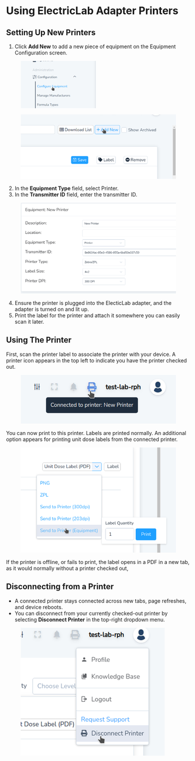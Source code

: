 # Using ElectricLab Adapter Printers

## Setting Up New Printers

1. Click **Add New** to add a new piece of equipment on the Equipment Configuration screen.

<figure><img src="../../.gitbook/assets/image (28).png" alt="" width="205"><figcaption></figcaption></figure>

<figure><img src="../../.gitbook/assets/image (29).png" alt="" width="495"><figcaption></figcaption></figure>

2. In the **Equipment Type** field, select Printer.&#x20;
3. In the **Transmitter ID** field, enter the transmitter ID.

<figure><img src="../../.gitbook/assets/image (30).png" alt="" width="563"><figcaption></figcaption></figure>

4. Ensure the printer is plugged into the ElecticLab adapter, and the adapter is turned on and lit up.
5. Print the label for the printer and attach it somewhere you can easily scan it later.

## Using The Printer

First, scan the printer label to associate the printer with your device. A printer icon appears in the top left to indicate you have the printer checked out.

<figure><img src="../../.gitbook/assets/image (31).png" alt=""><figcaption></figcaption></figure>

You can now print to this printer. Labels are printed normally. An additional option appears for printing unit dose labels from the connected printer.

<figure><img src="../../.gitbook/assets/image (32).png" alt="" width="442"><figcaption></figcaption></figure>

If the printer is offline, or fails to print, the label opens in a PDF in a new tab, as it would normally without a printer checked out,

## Disconnecting from a Printer

* A connected printer stays connected across new tabs, page refreshes, and device reboots.
* You can disconnect from your currently checked-out printer by selecting **Disconnect Printer** in the top-right dropdown menu.

<figure><img src="../../.gitbook/assets/image (33).png" alt=""><figcaption></figcaption></figure>
